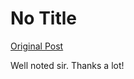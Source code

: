 # No Title

[Original Post](https://discourse.onlinedegree.iitm.ac.in/t/171485/9)

<p>Well noted sir. Thanks a lot!</p>